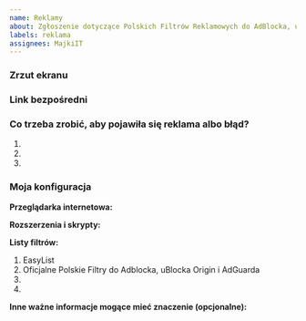 ```yaml
---
name: Reklamy
about: Zgłoszenie dotyczące Polskich Filtrów Reklamowych do AdBlocka, uBlocka Origin i AdGuarda​
labels: reklama
assignees: MajkiIT
---
```


<!--
Dziękujemy za zgłoszenie na rzecz Polskich Filtrów do Adblocka, uBlocka Origin i AdGuarda.
Przed podjęciem jakiegokolwiek działania koniecznie zapoznaj się z CONTRIBUTING.md
-->
### Zrzut ekranu
<!--
Przeciągnij i upuść tutaj swój zrzut lub zamieść do niego link.
-->

### Link bezpośredni
<!--
Wstaw tutaj link bezpośredni do strony, na której występuje reklama albo błąd.
-->

### Co trzeba zrobić, aby pojawiła się reklama albo błąd?
1. 
2. 
3. 


### Moja konfiguracja
**Przeglądarka internetowa:**

**Rozszerzenia i skrypty:**

**Listy filtrów:**
1. EasyList
2. Oficjalne Polskie Filtry do Adblocka, uBlocka Origin i AdGuarda
3. 
4. 

**Inne ważne informacje mogące mieć znaczenie (opcjonalne):**

